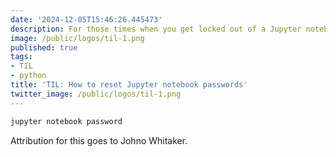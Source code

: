 ```yaml
---
date: '2024-12-05T15:46:26.445473'
description: For those times when you get locked out of a Jupyter notebook
image: /public/logos/til-1.png
published: true
tags:
- TIL
- python
title: 'TIL: How to reset Jupyter notebook passwords'
twitter_image: /public/logos/til-1.png
---
```



```sh
jupyter notebook password
```

Attribution for this goes to Johno Whitaker.